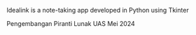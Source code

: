 Idealink is a note-taking app developed in Python using Tkinter

Pengembangan Piranti Lunak UAS Mei 2024
